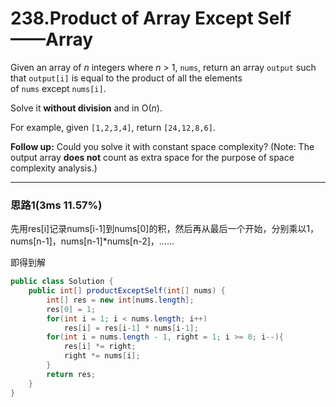 # 238.Product of Array Except Self——Array

Given an array of *n* integers where *n* > 1, `nums`, return an array `output` such that `output[i]` is equal to the product of all the elements of `nums` except `nums[i]`.

Solve it **without division** and in O(*n*).

For example, given `[1,2,3,4]`, return `[24,12,8,6]`.

**Follow up:**
Could you solve it with constant space complexity? (Note: The output array **does not** count as extra space for the purpose of space complexity analysis.)

---

### 思路1(3ms 11.57%)

先用res[i]记录nums[i-1]到nums[0]的积，然后再从最后一个开始，分别乘以1，nums[n-1]，nums[n-1]*nums[n-2]，……

即得到解

```java
public class Solution {
    public int[] productExceptSelf(int[] nums) {
        int[] res = new int[nums.length];
        res[0] = 1;
        for(int i = 1; i < nums.length; i++)
            res[i] = res[i-1] * nums[i-1];
        for(int i = nums.length - 1, right = 1; i >= 0; i--){
            res[i] *= right;
            right *= nums[i];
        }
        return res;
    }
}
```

